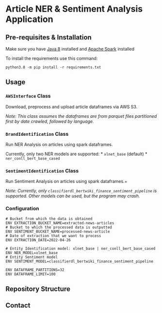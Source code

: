 # Article NER & Sentiment Analysis Application

## Pre-requisites & Installation
Make sure you have [Java 8](https://java.com/en/download/manual.jsp) installed and [Apache Spark](https://spark.apache.org/downloads.html) installed

To install the requirements use this command:

    python3.8 -m pip install -r requirements.txt

## Usage

### `AWSInterface` Class

Download, preprocess and upload article dataframes via AWS S3.

_Note: This class assumes the dataframes are from parquet files partitioned first by date crawled, followed by language._

### `BrandIdentification` Class

Run NER Analysis on articles using spark dataframes.

Currently, only two NER models are supported:
    * `xlnet_base` (default)
    * `ner_conll_bert_base_cased`

### `SentimentIdentification` Class

Run Sentiment Analysis on articles using spark dataframes.+

_Note: Currently, only `classifierdl_bertwiki_finance_sentiment_pipeline` is supported. Other models can be used, but the program may crash._
### Configuration

```docker
# Bucket from which the data is obtained
ENV EXTRACTION_BUCKET_NAME=extracted-news-articles
# Bucket to which the processed data is outputted
ENV SENTIMENT_BUCKET_NAME=processed-news-article
# Date of extraction that we want to process
ENV EXTRACTION_DATE=2022-04-26 

# Entity Identification model: xlnet_base | ner_conll_bert_base_cased
ENV NER_MODEL=xlnet_base
# Entity Sentiment model
ENV SENTIMENT_MODEL=classifierdl_bertwiki_finance_sentiment_pipeline 

ENV DATAFRAME_PARTITIONS=32
ENV DATAFRAME_LIMIT=100
```

## Repository Structure

## Contact
